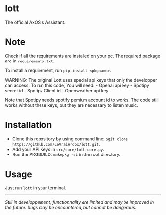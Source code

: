# lott
The official AxOS's Assistant. 

# Note

Check if all the requirements are installed on your pc. The required package are in ```requirements.txt```.

To install a requirement, run ```pip install <pkgname>```.


WARNING: The original Lott uses special api keys that only the developper can access. To run this code, You will need: 
    - Openai api key
    - Spotipy secret id
    - Spotipy Client id
    - Openweather api key
   
  Note that Spotipy needs spotify pemium account id to works. The code still works without these keys, but they are necessary to listen music.
  
# Installation

* Clone this repository by using command line: ```$git clone https://github.com/LeVraiArdox/lott.git```.
* Add your API Keys in ```src/core/lott-core.py```.
* Run the PKGBUILD: ```makepkg -si``` in the root directory.

# Usage

Just run ```lott``` in your terminal.

___________________________________
*Still in developpement, functionnality are limited and may be improved in the future. bugs may be encountered, but cannot be dangerous.*
